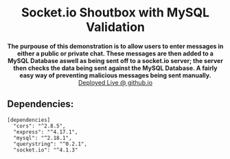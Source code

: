 <div align="center">
  <h1>Socket.io Shoutbox with MySQL Validation</h1>
  <p>
    <strong>The purpouse of this demonstration is to allow users to enter messages in either a public or private chat. These messages are then 
    added to a MySQL Database aswell as being sent off to a socket.io server; the server then checks the data being sent against the MySQL Database.
    A fairly easy way of preventing malicious messages being sent manually.</strong> <br>
    <a href="https://0x88a.github.io/socketio-chat/web_client/shoutbox.html"> Deployed Live @ github.io </a>
  </p>
  <p>
  </p>
</div>

## Dependencies:
```
[dependencies]
  "cors": "^2.8.5",
  "express": "^4.17.1",
  "mysql": "^2.18.1",
  "querystring": "^0.2.1",
  "socket.io": "^4.1.3"
```
